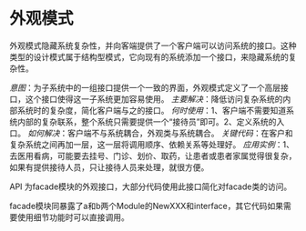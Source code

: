 # 外观模式

外观模式隐藏系统复杂性，并向客端提供了一个客户端可以访问系统的接口。这种类型的设计模式属于结构型模式，它向现有的系统添加一个接口，来隐藏系统的复杂性。

*意图*：为子系统中的一组接口提供一个一致的界面，外观模式定义了一个高层接口，这个接口使得这一子系统更加容易使用。
*主要解决*：降低访问复杂系统的内部系统时的复杂度，简化客户端与之的接口。
*何时使用*：1、客户端不需要知道系统内部的复杂联系，整个系统只需要提供一个“接待员”即可。2、定义系统的入口。
*如何解决*：客户端不与系统耦合，外观类与系统耦合。
*关键代码*：在客户和复杂系统之间再加一层，这一层将调用顺序、依赖关系等处理好。
*应用实例*：1、去医用看病，可能要去挂号、门诊、划价、取药，让患者或患者家属觉得很复杂，如果有提供接待人员，只让接待人员来处理，就很方便。

API 为facade模块的外观接口，大部分代码使用此接口简化对facade类的访问。

facade模块同暴露了a和b两个Module的NewXXX和interface，其它代码如果需要使用细节功能时可以直接调用。